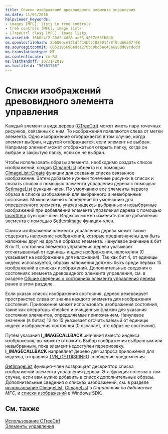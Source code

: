 ```yaml
---
title: Списки изображений древовидного элемента управления
ms.date: 11/04/2016
helpviewer_keywords:
- images [MFC], lists in tree controls
- tree controls [MFC], image lists
- CTreeCtrl class [MFC], image lists
ms.assetid: f560c4f2-20d2-4d28-ac33-4017e65fb0a6
ms.openlocfilehash: 2b680ece131df434b65f02501f78f0cdb6507f08
ms.sourcegitcommit: 6052185696adca270bc9bdbec45a626dd89cdcdd
ms.translationtype: MT
ms.contentlocale: ru-RU
ms.lasthandoff: 10/31/2018
ms.locfileid: "50551766"
---
```

# <a name="tree-control-image-lists"></a>Списки изображений древовидного элемента управления

Каждый элемент в виде дерева ([CTreeCtrl](../mfc/reference/ctreectrl-class.md)) может иметь пару точечных рисунков, связанных с ним. То изображения появляются слева от метки элемента. Одно изображение отображается в том случае, когда элемент выбран, и другой отображается, если элемент не выбран. Например элемент может отображаться открыть папку, когда он выбран и закрытую папку, если он не выбран.

Чтобы использовать образы элемента, необходимо создать список изображений, создав [CImageList](../mfc/reference/cimagelist-class.md) объекта и с помощью [CImageList::Create](../mfc/reference/cimagelist-class.md#create) функции для создания списка связанное изображение. Затем добавьте нужный точечные рисунки в список и связать список с помощью элемента управления дерева с помощью [SetImageList](../mfc/reference/ctreectrl-class.md#setimagelist) функция-член. По умолчанию все элементы первого образа в списке изображений для выбранного и невыбранные состояний. Можно изменить поведение по умолчанию для определенного элемента, указав индексы выбранных и невыбранные изображений при добавлении элемента управления дерева с помощью [InsertItem](../mfc/reference/ctreectrl-class.md#insertitem) функция-член. Индексы можно изменить после добавления элемента с помощью [SetItemImage](../mfc/reference/ctreectrl-class.md#setitemimage) функция-член.

Списки изображений элемента управления дерева может также содержать наложение изображений, которые предназначены для быть наложены друг на друга в образах элемента. Ненулевое значение в бит 8 по 11, состояния элемента управления дерева указывает отсчитываемый от единицы индекс изображения, наложения (0 указывает на изображение для наложения). Так как бит 4, от единицы индекс используется, образы наложения должны быть среди первых 15 изображений в списках изображений. Дополнительные сведения о состояниях элемента древовидного элемента управления, см. в разделе [Общие сведения о состояниях элемента управления дерева](../mfc/tree-control-item-states-overview.md) ранее в этом разделе.

Если указан список изображений состояния, дерево резервирует пространство слева от значка каждого элемента для изображения состояния. Приложение может использовать изображения состояния, такие как операторы checked и очищенных флажки для указания состояния элементов, определяемые приложением. Ненулевое значение (в битах) 12 по 15 указывает отсчитываемый от единицы индекс изображения состояния (0 означает, что образ не состояния).

Путем указания **I_IMAGECALLBACK** значения вместо индекса изображения, вы можете отложить Выбор изображения выбранным или невыбранным, пока элемент недоступен перерисовку. **I_IMAGECALLBACK** направляет дерево для запроса приложения для индекса, отправляя [TVN_GETDISPINFO](/windows/desktop/Controls/tvn-getdispinfo) сообщение уведомления.

[GetImageList](../mfc/reference/ctreectrl-class.md#getimagelist) функция-член возвращает дескриптор списка изображений элемента управления дерева. Эта функция полезна в том случае, если вам нужно добавить в список дополнительные образы. Дополнительные сведения о списках изображений, см. в разделе [использование CImageList](../mfc/using-cimagelist.md), [CImageList](../mfc/reference/cimagelist-class.md) в *Справочник по библиотеке MFC*, и [списки изображений](https://msdn.microsoft.com/library/windows/desktop/bb761389) в Windows SDK.

## <a name="see-also"></a>См. также

[Использование CTreeCtrl](../mfc/using-ctreectrl.md)<br/>
[Элементы управления](../mfc/controls-mfc.md)


